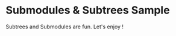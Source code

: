 Submodules & Subtrees Sample
============================

Subtrees and Submodules are fun. Let's enjoy !

